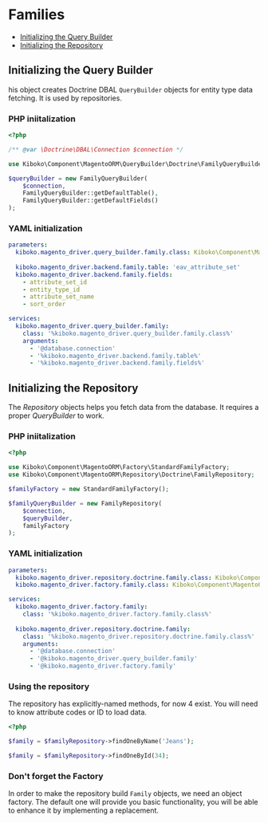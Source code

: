 # Families

* [Initializing the Query Builder](#initializing-the-query-builder)
* [Initializing the Repository](#initializing-the-repository)

## Initializing the Query Builder

his object creates Doctrine DBAL `QueryBuilder` objects for entity type data fetching. It is used by repositories.

### PHP iniitalization

```php
<?php

/** @var \Doctrine\DBAL\Connection $connection */

use Kiboko\Component\MagentoORM\QueryBuilder\Doctrine\FamilyQueryBuilder;

$queryBuilder = new FamilyQueryBuilder(
    $connection,
    FamilyQueryBuilder::getDefaultTable(),
    FamilyQueryBuilder::getDefaultFields()
);
```

### YAML initialization

```yaml
parameters:
  kiboko.magento_driver.query_builder.family.class: Kiboko\Component\MagentoORM\QueryBuilder\Doctrine\FamilyQueryBuilder
  
  kiboko.magento_driver.backend.family.table: 'eav_attribute_set'
  kiboko.magento_driver.backend.family.fields:
	- attribute_set_id
	- entity_type_id
	- attribute_set_name
	- sort_order

services:
  kiboko.magento_driver.query_builder.family:
    class: '%kiboko.magento_driver.query_builder.family.class%'
    arguments:
      - '@database.connection'
      - '%kiboko.magento_driver.backend.family.table%'
      - '%kiboko.magento_driver.backend.family.fields%'
```

## Initializing the Repository

The *Repository* objects helps you fetch data from the database. It requires a proper *QueryBuilder* to work.

### PHP iniitalization

```php
<?php

use Kiboko\Component\MagentoORM\Factory\StandardFamilyFactory;
use Kiboko\Component\MagentoORM\Repository\Doctrine\FamilyRepository;

$familyFactory = new StandardFamilyFactory();

$familyQueryBuilder = new FamilyRepository(
	$connection,
	$queryBuilder,
	familyFactory
);
```

### YAML initialization

```yaml
parameters:
  kiboko.magento_driver.repository.doctrine.family.class: Kiboko\Component\MagentoORM\Repository\Doctrine\FamilyRepository
  kiboko.magento_driver.factory.family.class: Kiboko\Component\MagentoORM\Factory\StandardFamilyFactory

services:
  kiboko.magento_driver.factory.family:
    class: '%kiboko.magento_driver.factory.family.class%'
    
  kiboko.magento_driver.repository.doctrine.family:
    class: '%kiboko.magento_driver.repository.doctrine.family.class%'
    arguments:
      - '@database.connection'
      - '@kiboko.magento_driver.query_builder.family'
      - '@kiboko.magento_driver.factory.family'
```

### Using the repository

The repository has explicitly-named methods, for now 4 exist. You will need to know attribute codes or ID to load data.

```php
<?php

$family = $familyRepository->findOneByName('Jeans');

$family = $familyRepository->findOneById(34);
```

### Don't forget the Factory

In order to make the repository build `Family` objects, we need an object factory. The default one will provide you basic functionality, you will be able to enhance it by implementing a replacement.
